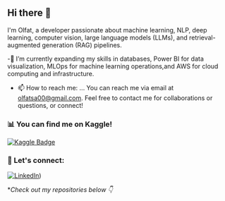 ## Hi there 👋

I'm Olfat, a developer passionate about machine learning, NLP, deep learning, computer vision, large language models (LLMs), and retrieval- augmented generation (RAG) pipelines.

-🌱 I’m currently expanding my skills in databases, Power BI for data visualization, MLOps for machine learning operations,and AWS for 
  cloud computing and infrastructure.
- 📫 How to reach me: ...
You can reach me via email at [olfatsa00@gmail.com](mailto:your.email@gmail.com). Feel free to contact me for collaborations or questions, or connect!

### 📊 You can find me on Kaggle!
[![Kaggle Badge](https://img.shields.io/badge/Kaggle-Profile-blue?style=flat&logo=kaggle)](https://www.kaggle.com/olfatsyed)


### 💬 Let's connect:
[![LinkedIn](https://img.shields.io/badge/LinkedIn-Profile-blue?logo=linkedin)](https://www.linkedin.com/in/olfat-sayed-bb9763223/))




**Check out my repositories below 👇*
